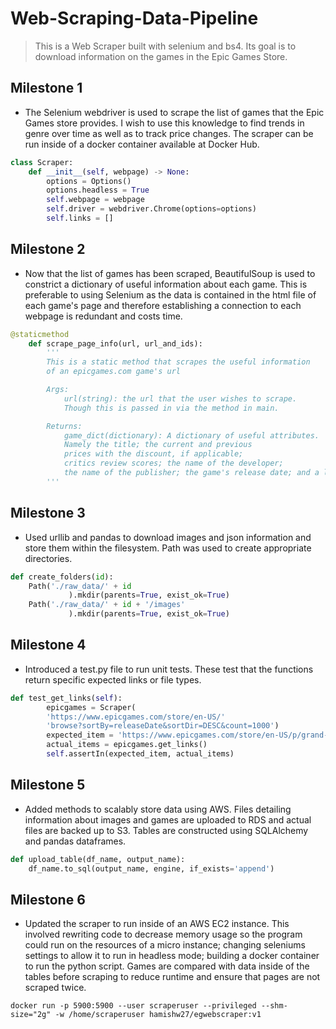 # Web-Scraping-Data-Pipeline

> This is a Web Scraper built with selenium and bs4. Its goal is to download information on the games in the Epic Games Store.  

## Milestone 1

- The Selenium webdriver is used to scrape the list of games that the Epic Games store provides. I wish to use this knowledge to find trends in genre over time as well as to track price changes. The scraper can be run inside of a docker container available at Docker Hub.

```python
class Scraper:
    def __init__(self, webpage) -> None:
        options = Options()
        options.headless = True
        self.webpage = webpage
        self.driver = webdriver.Chrome(options=options)
        self.links = []
```

## Milestone 2

- Now that the list of games has been scraped, BeautifulSoup is used to constrict a dictionary of useful information about each game. This is preferable to using Selenium as the data is contained in the html file of each game's page and therefore establishing a connection to each webpage is redundant and costs time. 

```python
@staticmethod
    def scrape_page_info(url, url_and_ids):
        '''
        This is a static method that scrapes the useful information 
        of an epicgames.com game's url

        Args: 
            url(string): the url that the user wishes to scrape.
            Though this is passed in via the method in main.

        Returns: 
            game_dict(dictionary): A dictionary of useful attributes.
            Namely the title; the current and previous
            prices with the discount, if applicable;
            critics review scores; the name of the developer;
            the name of the publisher; the game's release date; and a list of photo urls
        '''
```

## Milestone 3

- Used urllib and pandas to download images and json information and store them within the filesystem. Path was used to create appropriate directories.

```python
def create_folders(id):
    Path('./raw_data/' + id
             ).mkdir(parents=True, exist_ok=True)
    Path('./raw_data/' + id + '/images'
             ).mkdir(parents=True, exist_ok=True)
```

## Milestone 4

- Introduced a test.py file to run unit tests. These test that the functions return specific expected links or file types.

```python
def test_get_links(self):
        epicgames = Scraper(
        'https://www.epicgames.com/store/en-US/'
        'browse?sortBy=releaseDate&sortDir=DESC&count=1000')
        expected_item = 'https://www.epicgames.com/store/en-US/p/grand-theft-auto-v'
        actual_items = epicgames.get_links()
        self.assertIn(expected_item, actual_items)
```

## Milestone 5 

- Added methods to scalably store data using AWS. Files detailing information about images and games are uploaded to RDS and actual files are backed up to S3. Tables are constructed using SQLAlchemy and pandas dataframes. 

```python
def upload_table(df_name, output_name):
    df_name.to_sql(output_name, engine, if_exists='append')
```

## Milestone 6

- Updated the scraper to run inside of an AWS EC2 instance. This involved rewriting code to decrease memory usage so the program could run on the resources of a micro instance; changing seleniums settings to allow it to run in headless mode; building a docker container to run the python script. Games are compared with data inside of the tables before scraping to reduce runtime and ensure that pages are not scraped twice.

```docker
docker run -p 5900:5900 --user scraperuser --privileged --shm-size="2g" -w /home/scraperuser hamishw27/egwebscraper:v1
```